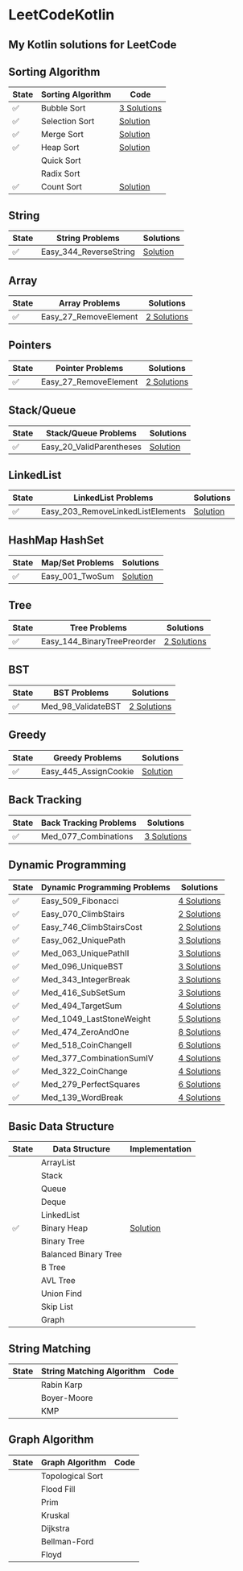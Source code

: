 # LeetCodeKotlin
## My Kotlin solutions for LeetCode

## Sorting Algorithm

| State | Sorting Algorithm | Code |
| --- | --- | --- |
| ✅ | Bubble Sort | [3 Solutions](src/com/boycoder/basis/algorithm/sort/BubbleSort.kt) |
| ✅ | Selection Sort | [Solution](src/com/boycoder/basis/algorithm/sort/SelectionSort.kt) |
| ✅ | Merge Sort | [Solution](src/com/boycoder/basis/algorithm/sort/MergeSort.kt) |
| ✅ | Heap Sort | [Solution](src/com/boycoder/basis/algorithm/sort/HeapSort.kt) |
|  | Quick Sort | |
|  | Radix Sort | |
| ✅ | Count Sort | [Solution](src/com/boycoder/basis/algorithm/sort/CountSort.kt) |


## String

| State | String Problems | Solutions |
| --- | --- | --- |
| ✅ | Easy_344_ReverseString | [Solution](src/com/boycoder/problems/string/Easy_344_ReverseString.kt) |

## Array

| State | Array Problems | Solutions |
| --- | --- | --- |
| ✅ | Easy_27_RemoveElement | [2 Solutions](src/com/boycoder/problems/array/Easy_27_RemoveElement.kt) |

## Pointers

| State | Pointer Problems | Solutions |
| --- | --- | --- |
| ✅ | Easy_27_RemoveElement | [2 Solutions](src/com/boycoder/problems/array/Easy_27_RemoveElement.kt) |

## Stack/Queue

| State | Stack/Queue Problems | Solutions |
| --- | --- | --- |
| ✅ | Easy_20_ValidParentheses  | [Solution](src/com/boycoder/problems/stack/Easy_20_ValidParentheses.kt) |

## LinkedList

| State | LinkedList Problems | Solutions |
| --- | --- | --- |
| ✅ | Easy_203_RemoveLinkedListElements | [Solution](src/com/boycoder/problems/LinkedList/Easy_203_RemoveLinkedListElements.kt) |

## HashMap HashSet

| State | Map/Set Problems | Solutions |
| --- | --- | --- |
| ✅ | Easy_001_TwoSum | [Solution](src/com/boycoder/problems/hash/Easy_001_TwoSum.kt) |

## Tree

| State | Tree Problems | Solutions |
| --- | --- | --- |
| ✅ | Easy_144_BinaryTreePreorder | [2 Solutions](src/com/boycoder/problems/tree/Easy_144_BinaryTreePreorder.kt) |

## BST

| State | BST Problems | Solutions |
| --- | --- | --- |
| ✅ | Med_98_ValidateBST | [2 Solutions](src/com/boycoder/problems/bst/Med_98_ValidateBST.kt) |

## Greedy

| State | Greedy Problems | Solutions |
| --- | --- | --- |
| ✅ | Easy_445_AssignCookie | [Solution](src/com/boycoder/problems/greedy/Easy_445_AssignCookie.kt) |

## Back Tracking

| State | Back Tracking Problems | Solutions |
| --- | --- | --- |
| ✅ | Med_077_Combinations | [3 Solutions](src/com/boycoder/problems/backtrack/Med_077_Combinations.kt) |

## Dynamic Programming

| State | Dynamic Programming Problems | Solutions |
| --- | --- | --- |
| ✅ | Easy_509_Fibonacci | [4 Solutions](src/com/boycoder/problems/dp/Easy_509_Fibonacci.kt) |
| ✅ | Easy_070_ClimbStairs | [2 Solutions](src/com/boycoder/problems/dp/Easy_070_ClimbStairs.kt) |
| ✅ | Easy_746_ClimbStairsCost | [2 Solutions](src/com/boycoder/problems/dp/Easy_746_ClimbStairsCost.kt) |
| ✅ | Easy_062_UniquePath | [3 Solutions](src/com/boycoder/problems/dp/Easy_062_UniquePath.kt) |
| ✅ | Med_063_UniquePathII | [3 Solutions](src/com/boycoder/problems/dp/Med_063_UniquePathII.kt) |
| ✅ | Med_096_UniqueBST | [3 Solutions](src/com/boycoder/problems/dp/Med_096_UniqueBST.kt) |
| ✅ | Med_343_IntegerBreak | [3 Solutions](src/com/boycoder/problems/dp/Med_343_IntegerBreak.kt) |
| ✅ | Med_416_SubSetSum | [3 Solutions](src/com/boycoder/problems/dp/knapsack/Med_416_SubSetSum.kt) |
| ✅ | Med_494_TargetSum | [4 Solutions](src/com/boycoder/problems/dp/knapsack/Med_494_TargetSum.kt) |
| ✅ | Med_1049_LastStoneWeight | [5 Solutions](src/com/boycoder/problems/dp/knapsack/Med_1049_LastStoneWeight.kt) |
| ✅ | Med_474_ZeroAndOne | [8 Solutions](src/com/boycoder/problems/dp/knapsack/Med_474_ZeroAndOne.kt) |
| ✅ | Med_518_CoinChangeII | [6 Solutions](src/com/boycoder/problems/dp/knapsack/Med_518_CoinChangeII.kt) |
| ✅ | Med_377_CombinationSumIV | [4 Solutions](src/com/boycoder/problems/dp/knapsack/Med_377_CombinationSumIV.kt) |
| ✅ | Med_322_CoinChange | [4 Solutions](src/com/boycoder/problems/dp/knapsack/Med_322_CoinChange.kt) |
| ✅ | Med_279_PerfectSquares | [6 Solutions](src/com/boycoder/problems/dp/knapsack/Med_279_PerfectSquares.kt) |
| ✅ | Med_139_WordBreak | [4 Solutions](src/com/boycoder/problems/dp/knapsack/Med_139_WordBreak.kt) |

## Basic Data Structure

| State | Data Structure | Implementation |
| --- | --- | --- |
| | ArrayList | |
| | Stack | |
| | Queue | |
| | Deque | |
| | LinkedList | |
| ✅ | Binary Heap | [Solution](src/com/boycoder/basis/datastructure/BinaryHeap.kt) |
| | Binary Tree | |
| | Balanced Binary Tree | |
| | B Tree | |
| | AVL Tree | |
| | Union Find | |
| | Skip List | |
| | Graph | |

## String Matching

| State | String Matching Algorithm | Code |
| --- | --- | --- |
| | Rabin Karp | |
| | Boyer-Moore | |
| | KMP | |

## Graph Algorithm

| State | Graph Algorithm | Code |
| --- | --- | --- |
| | Topological Sort | |
| | Flood Fill | |
| | Prim | |
| | Kruskal | |
| | Dijkstra | |
| | Bellman-Ford | |
| | Floyd | |
